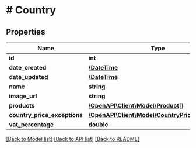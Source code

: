 # # Country

## Properties

Name | Type | Description | Notes
------------ | ------------- | ------------- | -------------
**id** | **int** |  | [optional] 
**date_created** | [**\DateTime**](\DateTime.md) |  | [optional] 
**date_updated** | [**\DateTime**](\DateTime.md) |  | [optional] 
**name** | **string** |  | [optional] 
**image_url** | **string** |  | [optional] 
**products** | [**\OpenAPI\Client\Model\Product[]**](Product.md) |  | [optional] 
**country_price_exceptions** | [**\OpenAPI\Client\Model\CountryPriceException[]**](CountryPriceException.md) |  | [optional] 
**vat_percentage** | **double** |  | [optional] 

[[Back to Model list]](../../README.md#documentation-for-models) [[Back to API list]](../../README.md#documentation-for-api-endpoints) [[Back to README]](../../README.md)


